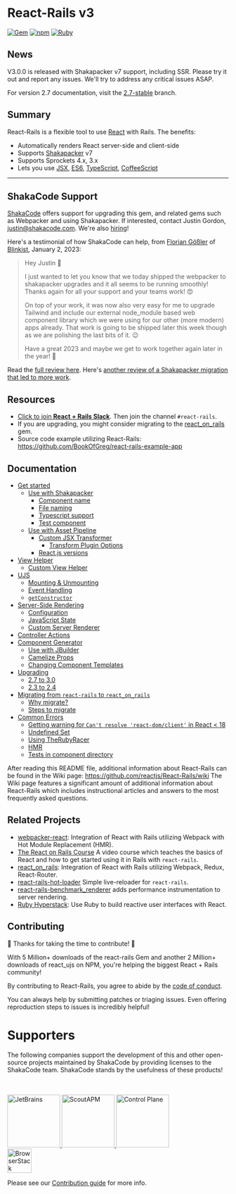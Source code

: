 # React-Rails v3

[![Gem](https://img.shields.io/gem/v/react-rails.svg?style=flat-square)](http://rubygems.org/gems/react-rails)
[![npm](https://img.shields.io/npm/v/react_ujs.svg?style=flat-square)](https://www.npmjs.com/package/react_ujs)
[![Ruby](https://github.com/reactjs/react-rails/actions/workflows/ruby.yml/badge.svg)](https://github.com/reactjs/react-rails/actions/workflows/ruby.yml)

## News
V3.0.0 is released with Shakapacker v7 support, including SSR. Please try it out and report any issues. We'll try to address any critical issues ASAP.

For version 2.7 documentation, visit the [2.7-stable](https://github.com/reactjs/react-rails/tree/2.7-stable) branch.

## Summary
React-Rails is a flexible tool to use [React](http://facebook.github.io/react/) with Rails. The benefits:
* Automatically renders React server-side and client-side
* Supports [Shakapacker](https://github.com/shakacode/shakapacker) v7
* Supports Sprockets 4.x, 3.x
* Lets you use [JSX](http://facebook.github.io/react/docs/jsx-in-depth.html), [ES6](http://es6-features.org/), [TypeScript](https://www.typescriptlang.org/), [CoffeeScript](http://coffeescript.org/)

---
## ShakaCode Support

[ShakaCode](https://www.shakacode.com) offers support for upgrading this gem, and related gems such as Webpacker and using Shakapacker. If interested, contact Justin Gordon, [justin@shakacode.com](mailto:justin@shakacode.com). We're also [hiring](https://jobs.lever.co/shakacode/3bdbfdb3-4495-4611-a279-01dddb351abe)!

Here's a testimonial of how ShakaCode can help, from [Florian Gößler](https://github.com/FGoessler) of [Blinkist](https://www.blinkist.com/), January 2, 2023:
> Hey Justin 👋
>
> I just wanted to let you know that we today shipped the webpacker to shakapacker upgrades and it all seems to be running smoothly! Thanks again for all your support and your teams work! 😍
>
> On top of your work, it was now also very easy for me to upgrade Tailwind and include our external node_module based web component library which we were using for our other (more modern) apps already. That work is going to be shipped later this week though as we are polishing the last bits of it. 😉
>
> Have a great 2023 and maybe we get to work together again later in the year! 🙌

Read the [full review here](https://clutch.co/profile/shakacode#reviews?sort_by=date_DESC#review-2118154). Here's [another review of a Shakapacker migration that led to more work](https://clutch.co/profile/shakacode#reviews?sort_by=date_DESC#review-2096078).

## Resources
* [Click to join **React + Rails Slack**](https://reactrails.slack.com/join/shared_invite/enQtNjY3NTczMjczNzYxLTlmYjdiZmY3MTVlMzU2YWE0OWM0MzNiZDI0MzdkZGFiZTFkYTFkOGVjODBmOWEyYWQ3MzA2NGE1YWJjNmVlMGE). Then join the channel `#react-rails`.
* If you are upgrading, you might consider migrating to the [react_on_rails](https://github.com/shakacode/react_on_rails) gem.
* Source code example utilizing React-Rails: https://github.com/BookOfGreg/react-rails-example-app

## Documentation

- [Get started](docs/get-started.md)
  - [Use with Shakapacker](docs/get-started.md#use-with-shakapacker)
    - [Component name](docs/get-started.md#component-name)
    - [File naming](docs/get-started.md#file-naming)
    - [Typescript support](docs/get-started.md#typescript-support)
    - [Test component](docs/get-started.md#test-component)
  - [Use with Asset Pipeline](docs/get-started.md#use-with-asset-pipeline)
    - [Custom JSX Transformer](docs/get-started.md#custom-jsx-transformer)
      - [Transform Plugin Options](docs/get-started.md#transform-plugin-options)
    - [React.js versions](docs/get-started.md#reactjs-versions)
- [View Helper](docs/view-helper.md)
  - [Custom View Helper](docs/view-helper.md#custom-view-helper)
- [UJS](docs/ujs.md)
  - [Mounting & Unmounting](docs/ujs.md#mounting--unmounting)
  - [Event Handling](docs/ujs.md#event-handling)
  - [`getConstructor`](docs/ujs.md#getconstructor)
- [Server-Side Rendering](docs/server-side-rendering.md)
  - [Configuration](docs/server-side-rendering.md#configuration)
  - [JavaScript State](docs/server-side-rendering.md#javascript-state)
  - [Custom Server Renderer](docs/server-side-rendering.md#custom-server-renderer)
- [Controller Actions](docs/controller-actions.md)
- [Component Generator](docs/component-generator.md)
  - [Use with JBuilder](docs/component-generator.md#use-with-jbuilder)
  - [Camelize Props](docs/component-generator.md#camelize-props)
  - [Changing Component Templates](docs/component-generator.md#changing-component-templates)
- [Upgrading](docs/upgrading.md)
  - [2.7 to 3.0](docs/upgrading.md#27-to-30)
  - [2.3 to 2.4](docs/upgrading.md#23-to-24)
- [Migrating from `react-rails` to `react_on_rails`](docs/migrating-from-react-rails-to-react_on_rails.md)
  - [Why migrate?](docs/migrating-from-react-rails-to-react_on_rails.md#why-migrate)
  - [Steps to migrate](docs/migrating-from-react-rails-to-react_on_rails.md#steps-to-migrate)
- [Common Errors](docs/common-errors.md)
  - [Getting warning for `Can't resolve 'react-dom/client'` in React < 18](docs/common-errors.md#getting-warning-for-cant-resolve-react-domclient-in-react--18)
  - [Undefined Set](docs/common-errors.md#undefined-set)
  - [Using TheRubyRacer](docs/common-errors.md#using-therubyracer)
  - [HMR](docs/common-errors.md#hmr)
  - [Tests in component directory](docs/common-errors.md#tests-in-component-directory)

After reading this README file, additional information about React-Rails can be found in the Wiki page:
https://github.com/reactjs/React-Rails/wiki
The Wiki page features a significant amount of additional information about React-Rails which includes instructional articles and answers to the most frequently asked questions.

## Related Projects

- [webpacker-react](https://github.com/renchap/webpacker-react): Integration of React with Rails utilizing Webpack with Hot Module Replacement (HMR).
- [The React on Rails Course](https://learnetto.com/users/hrishio/courses/the-free-react-on-rails-5-course) A video course which teaches the basics of React and how to get started using it in Rails with `react-rails`.
- [react\_on\_rails](https://github.com/shakacode/react_on_rails): Integration of React with Rails utilizing Webpack, Redux, React-Router.
- [react-rails-hot-loader](https://github.com/rmosolgo/react-rails-hot-loader) Simple live-reloader for `react-rails`.
- [react-rails-benchmark_renderer](https://github.com/pboling/react-rails-benchmark_renderer) adds performance instrumentation to server rendering.
- [Ruby Hyperstack](https://hyperstack.org/): Use Ruby to build reactive user interfaces with React.

## Contributing

🎉 Thanks for taking the time to contribute! 🎉

With 5 Million+ downloads of the react-rails Gem and another 2 Million+ downloads of react_ujs on NPM, you're helping the biggest React + Rails community!

By contributing to React-Rails, you agree to abide by the [code of conduct](https://github.com/reactjs/react-rails/blob/main/CODE_OF_CONDUCT.md).

You can always help by submitting patches or triaging issues. Even offering reproduction steps to issues is incredibly helpful!

# Supporters

The following companies support the development of this and other open-source projects maintained by ShakaCode by providing licenses to the ShakaCode team. ShakaCode stands by the usefulness of these products!

<br />
<br />

<a href="https://www.jetbrains.com">
  <img src="https://user-images.githubusercontent.com/4244251/184881139-42e4076b-024b-4b30-8c60-c3cd0e758c0a.png" alt="JetBrains" height="120px">
</a>
<a href="https://scoutapp.com">
  <picture>
    <source media="(prefers-color-scheme: dark)" srcset="https://user-images.githubusercontent.com/4244251/184881147-0d077438-3978-40da-ace9-4f650d2efe2e.png">
    <source media="(prefers-color-scheme: light)" srcset="https://user-images.githubusercontent.com/4244251/184881152-9f2d8fba-88ac-4ba6-873b-22387f8711c5.png">
    <img alt="ScoutAPM" src="https://user-images.githubusercontent.com/4244251/184881152-9f2d8fba-88ac-4ba6-873b-22387f8711c5.png" height="120px">
  </picture>
</a>
<a href="https://controlplane.com">
  <picture>
    <img alt="Control Plane" src="https://github.com/shakacode/.github/assets/20628911/90babd87-62c4-4de3-baa4-3d78ef4bec25" height="120px">
  </picture>
</a>
<br />
<a href="https://www.browserstack.com">
  <picture>
    <source media="(prefers-color-scheme: dark)" srcset="https://user-images.githubusercontent.com/4244251/184881122-407dcc29-df78-4b20-a9ad-f597b56f6cdb.png">
    <source media="(prefers-color-scheme: light)" srcset="https://user-images.githubusercontent.com/4244251/184881129-e1edf4b7-3ae1-4ea8-9e6d-3595cf01609e.png">
    <img alt="BrowserStack" src="https://user-images.githubusercontent.com/4244251/184881129-e1edf4b7-3ae1-4ea8-9e6d-3595cf01609e.png" height="55px">
  </picture>
</a>

Please see our [Contribution guide](https://github.com/reactjs/react-rails/blob/main/CONTRIBUTING.md) for more info.
